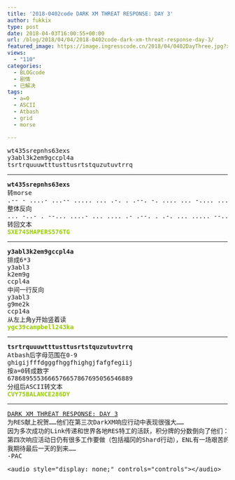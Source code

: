 ```yaml
---
title: '2018-0402code DARK XM THREAT RESPONSE: DAY 3'
author: fukkix
type: post
date: 2018-04-03T16:00:55+00:00
url: /blog/2018/04/04/2018-0402code-dark-xm-threat-response-day-3/
featured_image: https://image.ingresscode.cn/2018/04/0402DayThree.jpg?x-oss-process=image/resize,m_fill,w_700,h_220
views:
  - "110"
categories:
  - BLOGcode
  - 剧情
  - 已解决
tags:
  - a=0
  - ASCII
  - Atbash
  - grid
  - morse

---
```

<pre>wt435srepnhs63exs
y3abl3k2em9gccpl4a
tsrtrquuuwtttusttusrtstquzutuvtrrq<!--more--></pre>

* * *

<pre><strong>wt435srepnhs63exs</strong>
转morse
.-- - ....- ...-- ..... ... .-. . .--. -. .... ... -.... ...-- . -..- ...
整体反向
... -..- . --... ....- ... .... .- .--. . .-. ... ..... --... -.... - --.
转回文本
<span style="color: #99cc00;"><strong>SXE74SHAPERS576TG</strong></span></pre>

* * *

<pre><strong>y3abl3k2em9gccpl4a
</strong>排成6*3
y3abl3
k2em9g
ccpl4a
中间一行反向
y3abl3
g9me2k
ccp14a
从左上角y开始竖着读<strong>
<span style="color: #99cc00;">ygc39campbell243ka</span></strong></pre>

* * *

<pre><strong>tsrtrquuuwtttusttusrtstquzutuvtrrq
</strong>Atbash后字母范围在0-9
ghigijfffdgggfhggfhighgjfafgfegiij
按a=0转成数字
6786895553666576657867695056546889
分组后ASCII转文本<strong>
<span style="color: #99cc00;">CVY75BALANCE286DY</span></strong></pre>

* * *

<pre><a href="http://investigate.ingress.com/2018/04/02/dark-xm-threat-response-day-3/">DARK XM THREAT RESPONSE: DAY 3
</a>为RES献上祝贺……他们在第三次DarkXM响应行动中表现很强大……
因为多次成功的Link传递和世界各地RES特工的活跃，积分牌的分数倒向了他们：52比35
第四次响应活动日仍有很多工作要做（包括福冈的Shard行动），ENL有一场艰苦的仗要打……存在翻盘的可能，但很不容易……
我期待最后一天的到来……
-PAC</pre>

<pre><span id="output"></span>&lt;audio style="display: none;" controls="controls">&lt;/audio></pre>

<audio style="display: none;" controls="controls"></audio>